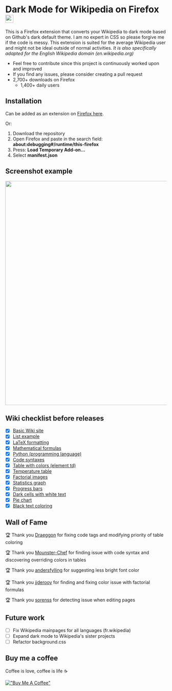 # Dark Mode for Wikipedia on Firefox <img src="https://github.com/hirschan/Dark-Mode-Wikipedia/blob/master/dark_wiki_icon.png" width="25" height="25">
This is a Firefox extension that converts your Wikipedia to dark mode based on Github's dark default theme. I am no expert in CSS so please forgive me if the code is messy. This extension is suited for the average Wikipedia user and might not be ideal outside of normal activities. *It is also specifically adapted for the English Wikipedia domain (en.wikipedia.org)* 

* Feel free to contribute since this project is continuously worked upon and improved
* If you find any issues, please consider creating a pull request
* 2,700+ downloads on Firefox
    * 1,400+ daily users

## Installation
Can be added as an extension on [Firefox here](https://addons.mozilla.org/firefox/addon/dark-mode-for-wikipedia/).

Or:
1. Download the repository
2. Open Firefox and paste in the search field: **about:debugging#/runtime/this-firefox**
3. Press: **Load Temporary Add-on...**
4. Select **manifest.json**

## Screenshot example
<img src ="https://github.com/hirschan/Dark-Mode-Wikipedia/blob/master/screenshot.png" width="700">

## Wiki checklist before releases
- [X] [Basic Wiki site](https://en.wikipedia.org/wiki/United_Kingdom)
- [X] [List example](https://en.wikipedia.org/wiki/List_of_countries_by_total_health_expenditure_per_capita)
- [X] [LaTeX formatting](https://en.wikipedia.org/wiki/LaTeX#How_it_works)
- [X] [Mathematical formulas](https://en.wikipedia.org/wiki/Fraction)
- [X] [Python (programming language)](https://en.wikipedia.org/wiki/Python_(programming_language)#Syntax_and_semantics)
- [X] [Code syntaxes](https://en.wikipedia.org/wiki/%22Hello,_World!%22_program#Examples)
- [X] [Table with colors (element td)](https://es.wikipedia.org/wiki/King_Crimson#Miembros_pasados)
- [X] [Temperature table](https://en.wikipedia.org/wiki/London#Climate)
- [X] [Factorial images](https://en.wikipedia.org/wiki/Factorial)
- [X] [Statistics graph](https://en.wikipedia.org/wiki/EuroAirport_Basel_Mulhouse_Freiburg#Statistics)
- [X] [Progress bars](https://en.wikipedia.org/wiki/2018_Swedish_general_election#Parties)
- [X] [Dark cells with white text](https://en.wikipedia.org/wiki/Romania#Religion)
- [X] [Pie chart](https://en.wikipedia.org/wiki/Wikipedia#Language_editions)
- [X] [Black text coloring](https://en.wikipedia.org/wiki/Microsoft_PowerPoint#Versions)

## Wall of Fame
🏆 Thank you [Draeggon](https://github.com/Draeggon) for fixing code tags and modifying priority of table coloring

🏆 Thank you [Mounster-Chef](https://github.com/Mounster-Chef) for finding issue with code syntax and discovering overriding colors in tables

🏆 Thank you [andersfylling](https://github.com/andersfylling) for suggesting less bright font color

🏆 Thank you [jjderooy](https://github.com/jjderooy) for finding and fixing color issue with factorial formulas

🏆 Thank you [sorenss](https://github.com/sorenss) for detecting issue when editing pages

## Future work
- [ ] Fix Wikipedia mainpages for all languages (fr.wikipedia)
- [ ] Expand dark mode to Wikipedia's sister projects
- [ ] Refactor background.css

## Buy me a coffee
Coffee is love, coffee is life ☕

[!["Buy Me A Coffee"](https://www.buymeacoffee.com/assets/img/custom_images/orange_img.png)](https://www.buymeacoffee.com/hirschan)
